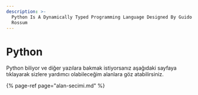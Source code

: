 ```yaml
---
description: >-
  Python Is A Dynamically Typed Programming Language Designed By Guido Van
  Rossum
---
```


# Python

Python biliyor ve diğer yazılara bakmak istiyorsanız aşağıdaki sayfaya tıklayarak sizlere yardımcı olabileceğim alanlara göz atabilirsiniz.

{% page-ref page="alan-secimi.md" %}



